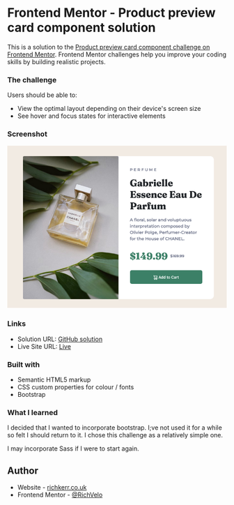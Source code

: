 # Frontend Mentor - Product preview card component solution

This is a solution to the [Product preview card component challenge on Frontend Mentor](https://www.frontendmentor.io/challenges/product-preview-card-component-GO7UmttRfa). Frontend Mentor challenges help you improve your coding skills by building realistic projects.

### The challenge

Users should be able to:

- View the optimal layout depending on their device's screen size
- See hover and focus states for interactive elements

### Screenshot

![](./images/screenshot.png)

### Links

- Solution URL: [GitHub solution](https://github.com/RichVelo/productPreview)
- Live Site URL: [Live](https://richvelo.github.io/productPreview/)

### Built with

- Semantic HTML5 markup
- CSS custom properties for colour / fonts
- Bootstrap


### What I learned

I decided that I wanted to incorporate bootstrap. I;ve not used it for a while so felt I should return to it. I chose this challenge as a relatively simple one. 

I may incorporate Sass if I were to start again.

## Author

- Website - [richkerr.co.uk](https://www.richkerr.co.uk)
- Frontend Mentor - [@RichVelo](https://www.frontendmentor.io/profile/RichVelo)
